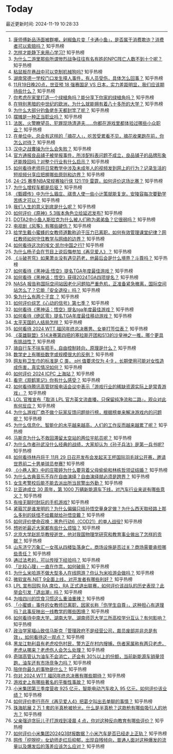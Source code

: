 # Today

最近更新时间: 2024-11-19 10:28:33

--- 
1. [康师傅新品汤面被群嘲，剁椒鱼片变「卡通小鱼」，是否属于消费欺诈？消费者可以索赔吗？](https://www.zhihu.com/question/4491164584) 知乎热榜
2. [怎样才能静下来用心学习?](https://www.zhihu.com/question/4389305278) 知乎热榜
3. [为什么二游里那些所谓惨烈战争往往有名有姓的NPC阵亡人数不到十个呢？](https://www.zhihu.com/question/4085451972) 知乎热榜
4. [粘鼠板在巷战中可以克制机械狗吗?](https://www.zhihu.com/question/4463057766) 知乎热榜
5. [湖南常德一学校门口发生撞人事件，有人员受伤，具体怎么回事？](https://www.zhihu.com/question/4545766354) 知乎热榜
6. [11月19日晚20点，世亚预 18 强赛国足 VS 日本，实力差距明显，我们应该期待些什么？](https://www.zhihu.com/question/4479672349) 知乎热榜
7. [你考虑在家里打造一个绿植角吗？能分享下你家的绿植角吗？](https://www.zhihu.com/question/659323557) 知乎热榜
8. [在特别黑暗的中世纪的欧洲，为什么就能拥有着八十多所的大学？](https://www.zhihu.com/question/297128262) 知乎热榜
9. [为什么大部分钓鱼佬冬天都封竿了呢？](https://www.zhihu.com/question/4109430724) 知乎热榜
10. [摆摊是一种正当职业吗？](https://www.zhihu.com/question/4261454359) 知乎热榜
11. [法医、火警瞭望员、犯罪现场清道夫……你都在游戏里都体验过哪些小众职业？](https://www.zhihu.com/question/4476592365) 知乎热榜
12. [在单位中，总会有这样的「摘花人」，吃苦受累看不见，摘花收果跑在前，你怎么对待？](https://www.zhihu.com/question/4205117917) 知乎热榜
13. [汉中之战曹操为什么会失败？](https://www.zhihu.com/question/615207326) 知乎热榜
14. [官方通报良品铺子被举报事件，所涉配料表问题不成立，良品铺子的品牌形象还能挽回吗？对整个行业有什么启示？](https://www.zhihu.com/question/4523049291) 知乎热榜
15. [如何看待老师将日常教学中涉及未成年人的视频发到网上的行为？记录生活的短视频分享应把握哪些原则和边界？](https://www.zhihu.com/question/4495394152) 知乎热榜
16. [24-25 赛季NBA常规赛独行侠 121:119 雷霆，如何评价这场比赛？](https://www.zhihu.com/question/4449359971) 知乎热榜
17. [为什么增程车都是后驱？](https://www.zhihu.com/question/2347116650) 知乎热榜
18. [《甄嬛传》中为什么眉庄、祺贵人使一些小计策就能复宠，安陵容每次要勤学苦练才可以？](https://www.zhihu.com/question/4238835404) 知乎热榜
19. [我们人生的意义到底是什么呢？](https://www.zhihu.com/question/4359817023) 知乎热榜
20. [如何评价《原神》5.3版本角色立绘延迟发布?](https://www.zhihu.com/question/4500701739) 知乎热榜
21. [DOTA2中小鱼人斯拉克为什么被人们称为弟弟鱼？它很弱吗？](https://www.zhihu.com/question/4265909503) 知乎热榜
22. [电视剧《风筝》有哪些硬伤？](https://www.zhihu.com/question/265723481) 知乎热榜
23. [给学生戴小蜜蜂的女教师道歉称迫于压力已离职，如何有效管理课堂纪律？网红教师如何守住教学与网络的边界？](https://www.zhihu.com/question/4464265344) 知乎热榜
24. [如何看待这次的埃文·凯尔中国之行?](https://www.zhihu.com/question/4405569963) 知乎热榜
25. [为什么杨子会在节目上说后悔参加《再见爱人》？](https://www.zhihu.com/question/4493466312) 知乎热榜
26. [《斗破苍穹》如果萧炎没有遇见药老，他最后会是什么境界？斗尊吗？](https://www.zhihu.com/question/504761121) 知乎热榜
27. [如何看待《黑神话:悟空》提名TGA年度最佳游戏？](https://www.zhihu.com/question/4526922464) 知乎热榜
28. [如何看待《黑神话：悟空》获得2024TGA四项提名？](https://www.zhihu.com/question/4527126077) 知乎热榜
29. [NASA 报告称国际空间站因老化问题陷严重危机，正准备紧急撤离，国际空间站怎么了？它能「安全退役」吗？](https://www.zhihu.com/question/4472012058) 知乎热榜
30. [兔为什么有两个子宫 ？](https://www.zhihu.com/question/828371231) 知乎热榜
31. [如何评价综艺《心动的信号》第七季？](https://www.zhihu.com/question/665591245) 知乎热榜
32. [如何看待《黑神话：悟空》提名tga年度最佳游戏？](https://www.zhihu.com/question/4526873973) 知乎热榜
33. [如何看待《绝区零》提名TGA年度最佳移动游戏？](https://www.zhihu.com/question/4527098647) 知乎热榜
34. [太平天国的人结局怎样？](https://www.zhihu.com/question/23569080) 知乎热榜
35. [如何看待 2024 WTT 福冈年终总决赛男、女单打签位表？](https://www.zhihu.com/question/4474575739) 知乎热榜
36. [《英雄联盟》S14决赛第四把的塞拉斯开团和S13的沙皇神之一推，哪个更具有挑战性？](https://www.zhihu.com/question/2946641462) 知乎热榜
37. [骑自行车不扶车把手，自由控制转向，原理是什么？](https://www.zhihu.com/question/2874293844) 知乎热榜
38. [数学史上有哪些数字或规模很大的反例？](https://www.zhihu.com/question/652395396) 知乎热榜
39. [网友称卫生巾的标准是 C 类， pH 值要求仅为 4-9 ，长期使用可能对女性造成伤害，真实情况如何？](https://www.zhihu.com/question/4386391345) 知乎热榜
40. [如何评价 2024 ICPC 上海站？](https://www.zhihu.com/question/1999681514) 知乎热榜
41. [看完《观鹤笔记》你有什么感受？](https://www.zhihu.com/question/541218483) 知乎热榜
42. [如何看待腾讯高管财报电话会议中表示「游戏行业的稀缺资源实际上是常青游戏」？](https://www.zhihu.com/question/4127958946) 知乎热榜
43. [LOL 官推宣布「取消 LPL 官方英文流直播，只保留纯净流和二路」，观众对此有何反应？](https://www.zhihu.com/question/4314602639) 知乎热榜
44. [为什么游戏厂商不做个玩家反馈问题排行榜，根据榜单来解决游戏内的问题呢？](https://www.zhihu.com/question/4208221087) 知乎热榜
45. [为什么信息化、智能化的水平越来越高，人们的工作反而越来越累了呢？](https://www.zhihu.com/question/3833124815) 知乎热榜
46. [马斯克为什么不救回滞留太空站的两位宇航员呢？](https://www.zhihu.com/question/4281302757) 知乎热榜
47. [为什么作者孙武没什么经典的战绩，大家却认为《孙子兵法》是第一兵书呢?](https://www.zhihu.com/question/466818904) 知乎热榜
48. [如何看待林丹将于 11月 29 日召开发布会发起天王杯国际羽毛球公开赛，邀请世界前二十男单球员参赛?](https://www.zhihu.com/question/4382124340) 知乎热榜
49. [《小巷人家》中的庄筱婷为什么要背着父母偷偷和林栋哲领证结婚？](https://www.zhihu.com/question/3307017532) 知乎热榜
50. [为什么古典音乐不存在自由演绎？自由演绎就必须是跨界？](https://www.zhihu.com/question/1028327581) 知乎热榜
51. [女生考警校后能不能去派出所当民警出外勤？](https://www.zhihu.com/question/665466605) 知乎热榜
52. [比亚迪成立 30 周年，第 1000 万辆新能源车下线，对汽车行业来说有哪些意义？](https://www.zhihu.com/question/4461983983) 知乎热榜
53. [有啥无聊时耐玩的手机游戏?](https://www.zhihu.com/question/338456354) 知乎热榜
54. [紧箍咒是谁发明的？为什么偏偏只给孙悟空量身定做？为什么西天取经路上那么多别的妖怪不给戴就给孙悟空戴？](https://www.zhihu.com/question/3414224271) 知乎热榜
55. [如何评价使命召唤：黑色行动6（COD21）的单人战役?](https://www.zhihu.com/question/2184285099) 知乎热榜
56. [想听听最近大家都有些什么烦恼？](https://www.zhihu.com/question/667992407) 知乎热榜
57. [北京大学赵凯华教授逝世，他对我国物理学研究和教育事业做出了怎样的贡献？](https://www.zhihu.com/question/4466034158) 知乎热榜
58. [山东济宁万象汇一女孩从四楼坠落身亡，商场设施是否过关？商场需要承担哪些责任？](https://www.zhihu.com/question/4397184858) 知乎热榜
59. [通过法考的，可以传授下经验吗？](https://www.zhihu.com/question/364637245) 知乎热榜
60. [「比较心理」一直在作祟，如何破局？](https://www.zhihu.com/question/3725417159) 知乎热榜
61. [为什么米哈游不做大型多人在线网游？你认为米哈游会做吗？](https://www.zhihu.com/question/478591102) 知乎热榜
62. [微软宣布.NET 9全面上线，对开发者有哪些利好？](https://www.zhihu.com/question/4125557763) 知乎热榜
63. [LPL 宣布回购 RA 席位，RA 正式退出联赛，如何评价该战队的历史表现？此举会引发「退出潮」吗？](https://www.zhihu.com/question/4482640717) 知乎热榜
64. [为啥四川的饮食习惯这么重油重辣？](https://www.zhihu.com/question/627415943) 知乎热榜
65. [「小蜜蜂」事件的女教师已离职，因家长称「伤学生自尊」，这种担心有道理吗？此事反映出一线教学的哪些困境？](https://www.zhihu.com/question/4384286404) 知乎热榜
66. [如何看待中南大学、湖南大学、湖南师范大学三所高校学分互认？有何影响？](https://www.zhihu.com/question/4182189776) 知乎热榜
67. [政治学家福山致信马斯克「管理政府不是经营公司，裁员废部并非总是有效」，如何看待这一观点？](https://www.zhihu.com/question/4210967154) 知乎热榜
68. [黑龙江勃利县有老虎咬伤村民，警方正在村内搜捕，伤者家属称有两只老虎，老虎从哪来？老虎伤人会怎么处理？](https://www.zhihu.com/question/4469635212) 知乎热榜
69. [奇瑞高管认为油车不会消亡，还会有 30%以上的份额，当前新能源车销量领跑，油车还有市场竞争力吗？](https://www.zhihu.com/question/4429446993) 知乎热榜
70. [陪伴你最久的事物是什么？](https://www.zhihu.com/question/4431424111) 知乎热榜
71. [你对 2024 WTT 福冈年终总决赛有哪些期待？](https://www.zhihu.com/question/666084457) 知乎热榜
72. [游戏史上有哪些著名的平衡性事故？](https://www.zhihu.com/question/4307215276) 知乎热榜
73. [小米集团第三季度营收 925 亿元，智能电动汽车收入 95 亿元，如何评价该业绩？](https://www.zhihu.com/question/4501483015) 知乎热榜
74. [如何评价李行亮在《再见爱人4》把葛夕叫出去单聊的事情？](https://www.zhihu.com/question/4409413501) 知乎热榜
75. [珠海航展 2 万 1 套的半真枪被抢光，什么是半真枪？这款枪有哪些吸引人的地方？](https://www.zhihu.com/question/4455716431) 知乎热榜
76. [父亲强迫贪玩儿子打游戏到凌晨 4 点，你对这种反向教育有哪些评价？](https://www.zhihu.com/question/4249958810) 知乎热榜
77. [如何评价小米集团2024Q3财报数据？小米汽车是否已经走上正轨？](https://www.zhihu.com/question/4477883452) 知乎热榜
78. [网传「挖呀挖」女幼师走红后抑郁，出现自残倾向，普通人面对这种爆发的流量以及爆发后的落差应该怎么应对？](https://www.zhihu.com/question/4371925646) 知乎热榜
